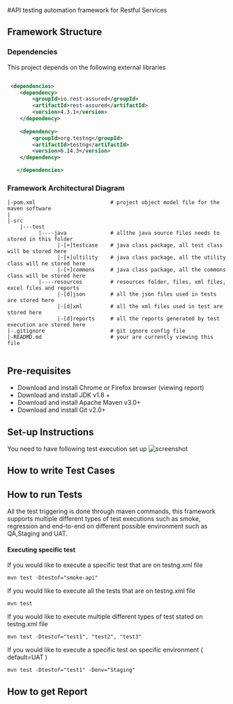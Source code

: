 #API testing automation framework for Restful Services

## Framework Structure
### Dependencies
This project depends on the following external libraries
```Xml

 <dependencies>
   	<dependency>
   		<groupId>io.rest-assured</groupId>
   		<artifactId>rest-assured</artifactId>
   		<version>4.3.1</version>
   	</dependency>
   			
   	<dependency>
   		<groupId>org.testng</groupId>
   		<artifactId>testng</artifactId>
   		<version>6.14.3</version>
   	</dependency>

   </dependencies>
```
### Framework Architectural Diagram
```
|-pom.xml                        # project object model file for the maven software
|
|-src
    |---test
          |----java              # allthe java source files needs to stored in this folder
                |-[+]testcase    # java class package, all test class will be stored here
                |-[+]ultility    # java class package, all the utility class will ne stored here
                |-[+]commons     # java class package, all the commons class will be stored here
          |----resources         # resources folder, files, xml files, excel files and reports
                |-[d]json        # all the json files used in tests are stored here
                |-[d]xml         # all the xml files used in test are stored here
                |-[d]reports     # all the reports generated by test execution are stored here
|-.gitignore                     # git ignore config file
|-READMD.md                      # your are currently viewing this file
    
```
## Pre-requisites
* Download and install Chrome or Firefox browser (viewing report)
* Download and install JDK v1.8 +
* Download and install Apache Maven v3.0+
* Download and install Git v2.0+

## Set-up Instructions 
You need to have following test execution set up
![screenshot](/images/test_execution_setup.png)

## How to write Test Cases

## How to run Tests
All the test triggering is done through maven commands, this framework supports multiple different types of test executions such as smoke, regression and end-to-end on different possible environment such as QA,Staging and UAT.
#### Executing specific test 
If you would like to execute a specific test that are on testng.xml file
```shell script
mvn test -Dtestof="smoke-api"
```
If you would like to execute all the tests that are on testng.xml file
```shell script
mvn test 
```
If you would like to execute multiple different types of test stated on testng.xml file
```shell script
mvn test -Dtestof="test1", "test2", "test3"
```
If you would like to execute a specific test on specific environment ( default=UAT )
```shell script
mvn test -Dtestof="test1" -Denv="Staging"
```

## How to get Report
